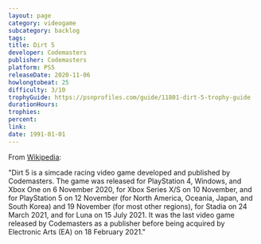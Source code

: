 ```yaml
---
layout: page
category: videogame
subcategory: backlog
tags:
title: Dirt 5
developer: Codemasters
publisher: Codemasters
platform: PS5
releaseDate: 2020-11-06
howlongtobeat: 25
difficulty: 3/10
trophyGuide: https://psnprofiles.com/guide/11801-dirt-5-trophy-guide
durationHours:
trophies:
percent:
link:
date: 1991-01-01
---
```


From [Wikipedia](https://en.wikipedia.org/wiki/Dirt_5):

"Dirt 5 is a simcade racing video game developed and published by Codemasters. The game was released for PlayStation 4, Windows, and Xbox One on 6 November 2020, for Xbox Series X/S on 10 November, and for PlayStation 5 on 12 November (for North America, Oceania, Japan, and South Korea) and 19 November (for most other regions), for Stadia on 24 March 2021, and for Luna on 15 July 2021. It was the last video game released by Codemasters as a publisher before being acquired by Electronic Arts (EA) on 18 February 2021."
